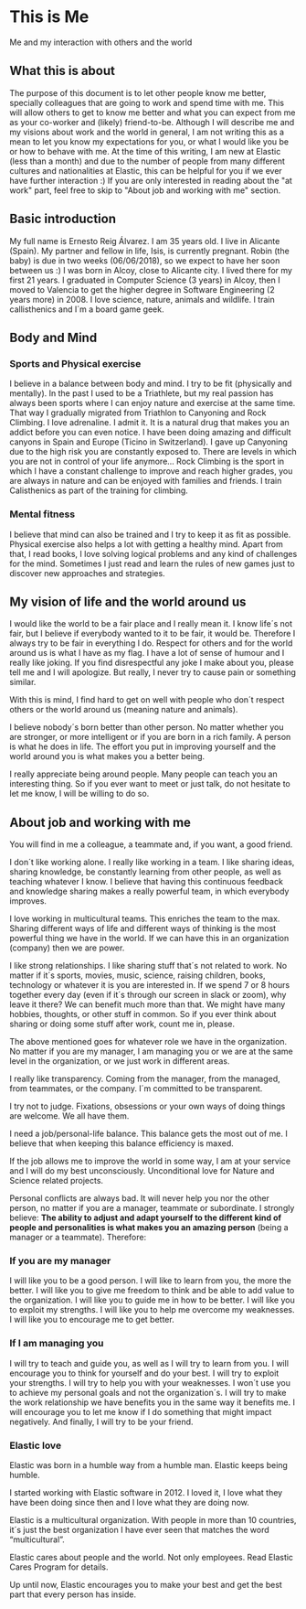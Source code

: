 # This is Me
Me and my interaction with others and the world

## What this is about
The purpose of this document is to let other people know me better, specially colleagues that are going to work and spend time with me.
This will allow others to get to know me better and what you can expect from me as your co-worker and (likely) friend-to-be.
Although I will describe me and my visions about work and the world in general, I am not writing this as a mean to let you know my expectations for you, or what I would like you be or how to behave with me.
At the time of this writing, I am new at Elastic (less than a month) and due to the number of people from many different cultures and nationalities at Elastic, this can be helpful for you if we ever have further interaction :)
If you are only interested in reading about the "at work" part, feel free to skip to "About job and working with me" section.

## Basic introduction
My full name is Ernesto Reig Álvarez. I am 35 years old. I live in Alicante (Spain). My partner and fellow in life, Isis, is currently pregnant. Robin (the baby) is due in two weeks (06/06/2018), so we expect to have her soon between us :)
I was born in Alcoy, close to Alicante city. I lived there for my first 21 years. I graduated in Computer Science (3 years) in Alcoy, then I moved to Valencia to get the higher degree in Software Engineering (2 years more) in 2008.
I love science, nature, animals and wildlife. I train callisthenics and I´m a board game geek.

## Body and Mind
### Sports and Physical exercise
I believe in a balance between body and mind. I try to be fit (physically and mentally). In the past I used to be a Triathlete, but my real passion has always been sports where I can enjoy nature and exercise at the same time. That way I gradually migrated from Triathlon to Canyoning and Rock Climbing. I love adrenaline. I admit it. It is a natural drug that makes you an addict before you can even notice. I have been doing amazing and difficult canyons in Spain and Europe (Ticino in Switzerland). I gave up Canyoning due to the high risk you are constantly exposed to. There are levels in which you are not in control of your life anymore... Rock Climbing is the sport in which I have a constant challenge to improve and reach higher grades, you are always in nature and can be enjoyed with families and friends. I train Calisthenics as part of the training for climbing.

### Mental fitness
I believe that mind can also be trained and I try to keep it as fit as possible. Physical exercise also helps a lot with getting a healthy mind. Apart from that, I read books, I love solving logical problems and any kind of challenges for the mind. Sometimes I just read and learn the rules of new games just to discover new approaches and strategies.

## My vision of life and the world around us
I would like the world to be a fair place and I really mean it. I know life´s not fair, but I believe if everybody wanted to it to be fair, it would be. Therefore I always try to be fair in everything I do.
Respect for others and for the world around us is what I have as my flag. I have a lot of sense of humour and I really like joking. If you find disrespectful any joke I make about you, please tell me and I will apologize. But really, I never try to cause pain or something similar.

With this is mind, I find hard to get on well with people who don´t respect others or the world around us (meaning nature and animals).

I believe nobody´s born better than other person. No matter whether you are stronger, or more intelligent or if you are born in a rich family. A person is what he does in life. The effort you put in improving yourself and the world around you is what makes you a better being.

I really appreciate being around people. Many people can teach you an interesting thing. So if you ever want to meet or just talk, do not hesitate to let me know, I will be willing to do so.

## About job and working with me
You will find in me a colleague, a teammate and, if you want, a good friend.

I don´t like working alone. I really like working in a team. I like sharing ideas, sharing knowledge, be constantly learning from other people, as well as teaching whatever I know. I believe that having this continuous feedback and knowledge sharing makes a really powerful team, in which everybody improves.

I love working in multicultural teams. This enriches the team to the max. Sharing different ways of life and different ways of thinking is the most powerful thing we have in the world. If we can have this in an organization (company) then we are power.

I like strong relationships. I like sharing stuff that´s not related to work. No matter if it´s sports, movies, music, science, raising children, books, technology or whatever it is you are interested in. If we spend 7 or 8 hours together every day (even if it´s through our screen in slack or zoom), why leave it there? We can benefit much more than that. We might have many hobbies, thoughts, or other stuff in common. So if you ever think about sharing or doing some stuff after work, count me in, please.

The above mentioned goes for whatever role we have in the organization. No matter if you are my manager, I am managing you or we are at the same level in the organization, or we just work in different areas.

I really like transparency. Coming from the manager, from the managed, from teammates, or the company. I´m committed to be transparent.

I try not to judge. Fixations, obsessions or your own ways of doing things are welcome. We all have them.

I need a job/personal-life balance. This balance gets the most out of me. I believe that when keeping this balance efficiency is maxed.

If the job allows me to improve the world in some way, I am at your service and I will do my best unconsciously.
Unconditional love for Nature and Science related projects.

Personal conflicts are always bad. It will never help you nor the other person, no matter if you are a manager, teammate or subordinate. I strongly believe: **The ability to adjust and adapt yourself to the different kind of people and personalities is what makes you an amazing person** (being a manager or a teammate). Therefore:
### If you are my manager
I will like you to be a good person. I will like to learn from you, the more the better. I will like you to give me freedom to think and be able to add value to the organization. I will like you to guide me in how to be better. I will like you to exploit my strengths. I will like you to help me overcome my weaknesses. I will like you to encourage me to get better.
### If I am managing you
I will try to teach and guide you, as well as I will try to learn from you. I will encourage you to think for yourself and do your best. I will try to exploit your strengths. I will try to help you with your weaknesses. I won´t use you to achieve my personal goals and not the organization´s. I will try to make the work relationship we have benefits you in the same way it benefits me. I will encourage you to let me know if I do something that might impact negatively. And finally, I will try to be your friend.


### Elastic love
Elastic was born in a humble way from a humble man. Elastic keeps being humble.

I started working with Elastic software in 2012. I loved it, I love what they have been doing since then and I love what they are doing now.

Elastic is a multicultural organization. With people in more than 10 countries, it´s just the best organization I have ever seen that matches the word “multicultural”.

Elastic cares about people and the world. Not only employees. Read Elastic Cares Program for details.

Up until now, Elastic encourages you to make your best and get the best part that every person has inside.
